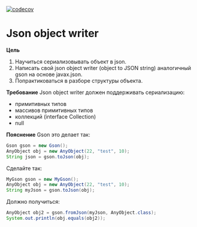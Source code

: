 [![codecov](https://codecov.io/gh/andreyzhegalov/2020-03-otus-java-zhegalov/branch/feature/hw08-json-object-writer/graph/badge.svg)](https://codecov.io/gh/andreyzhegalov/2020-03-otus-java-zhegalov)

#  Json object writer
**Цель**
1. Научиться сериализовывать объект в json.
2. Написать свой json object writer (object to JSON string) аналогичный gson на основе javax.json.
3. Попрактиковаться в разборе структуры объекта.

**Требование**
Json object writer должен поддерживать сериализацию:
- примитивных типов
- массивов примитивных типов
- коллекций (interface Collection)
- null

**Пояснение**
Gson это делает так:
```java
Gson gson = new Gson();
AnyObject obj = new AnyObject(22, "test", 10);
String json = gson.toJson(obj);
```
Сделайте так:
```java
MyGson gson = new MyGson();
AnyObject obj = new AnyObject(22, "test", 10);
String myJson = gson.toJson(obj);
```

Должно получиться:
````java
AnyObject obj2 = gson.fromJson(myJson, AnyObject.class);
System.out.println(obj.equals(obj2));
````

